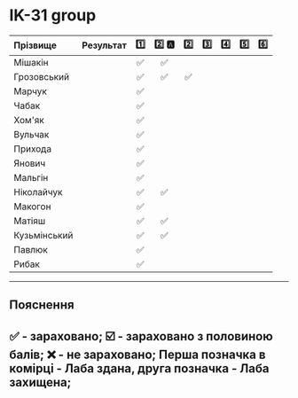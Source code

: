 # IK-31 group

| Прізвище    | Результат  | :one: | :two: :a: | :two: | :three: | :four: | :five: | :six: |
| :---------- | :---: |:-------------------------------------:|:-------------------------------------:|:-------------------------------------:|:-------------------------------------:|:-------------------------------------:|:-------------------------------------:|:-------------------------------------:|
| Мішакін     | | :white_check_mark: | :white_check_mark: |  |  |  |  | |
| Грозовський | | :white_check_mark: | :white_check_mark: | :white_check_mark: |  |  |  | |
| Марчук      | | :white_check_mark: |  |  |  |  |  | |
| Чабак       | | :white_check_mark: |  |  |  |  |  | |
| Хом'як      | | :white_check_mark: |  |  |  |  |  | |
| Вульчак     | | :white_check_mark: |  |  |  |  |  | |
| Прихода     | | :white_check_mark: |  |  |  |  |  | |
| Янович      | | :white_check_mark: |  |  |  |  |  | |
| Мальгін     | | :white_check_mark: |  |  |  |  |  | |
| Ніколайчук  | | :white_check_mark: | :white_check_mark: |  |  |  |  | |
| Макогон     | | :white_check_mark: |  |  |  |  |  | |
| Матіяш      | | :white_check_mark: | :white_check_mark: |  |  |  |  | |
| Кузьмінський| | :white_check_mark: | :white_check_mark: |  |  |  |  | |
| Павлюк      | | :white_check_mark: |  |  |  |  |  | |
| Рибак       | | :white_check_mark: |  |  |  |  |  | |

---
## Пояснення
:white_check_mark: - зараховано;
:ballot_box_with_check: - зараховано з половиною балів;
:x: - не зараховано;
Перша позначка в комірці - Лаба здана, друга позначка - Лаба захищена;
---
